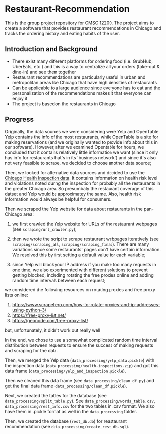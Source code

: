 # Restaurant-Recommendation
This is the group project repository for CMSC 12200. The project aims to create a software that provides restaurant recommendations in Chicago and tracks the ordering history and eating habits of the user. 

## Introduction and Background
* There exist many different platforms for ordering food (i.e. GrubHub, UberEats, etc.) and this is a way to centralize all your orders (take-out & dine-in) and see them together 
* Restaurant recommendations are particularly useful in urban and metropolitan areas like Chicago that have high densities of restaurants 
* Can be applicable to a large audience since everyone has to eat and the personalization of the recommendations makes it that everyone can enjoy it 
* The project is based on the restaurants in Chicago 


## Progress 

Originally, the data sources we were considering were Yelp and OpenTable. Yelp contains the info of the most restaurants, while OpenTable is a site for making reservations (and we originally wanted to provide info about this in our software). However, after we examined Opentable for hours, we concluded that it contains relatively little information we want (since it only has info for restaurants that's in its 'business network') and since it's also not very feasible to scrape, we decided to choose another data source; 

Then, we looked for alternative data sources and decided to use the [Chicago Health Inspection data](https://www.kaggle.com/chicago/chi-restaurant-inspections). It contains information on health risk level and violations noted during the inspection for probably all the restaurants in the greater Chicago area. So presumbaly the restaurant coverage of this datset and Yelp would be approximatey the same. Also, health risk information would always be helpful for consumers.   

Then we scraped the Yelp website for data about restaurants in the pan-Chicago area: 

1. we first crawled the Yelp website for URLs of the restaurant webpages (see `scraping/url_crawler.py`);

2. then we wrote the script to scrape restaurant webpages iteratively (see `scraping/scraping_all`, `scraping/scraping_final`). There are many variations since some restaurants' pages don't have certain information. We resolved this by first setting a default value for each variable;  

3. since Yelp will block your IP address if you make too many requests in one time, we also experimented with different solutions to prevent getting blocked, including rotating the free proxies online and adding random time intervals between each request;

we considered the following resources on rotating proxies and free proxy lists online: 

1. https://www.scrapehero.com/how-to-rotate-proxies-and-ip-addresses-using-python-3/ 
2. https://free-proxy-list.net/ 
3. https://geonode.com/free-proxy-list/ 

but, unfortunately, it didn't work out really well 

In the end, we chose to use a somewhat complicated random time interval distribution between requests to ensure the success of making requests and scraping for the data. 

Then, we merged the Yelp data (`data_processing/yelp_data.pickle`) with the inspection data (`data_processing/health-inspections.zip`) and got this data frame (`data_processing/yelp_and_inspection.pickle`). 

Then we cleaned this data frame (see `data_processing/clean_df.py`) and get the final data frame (`data_processing/clean_df.pickle`).

Next, we created the tables for the database (see `data_processing/split_table.py`). See `data_processing/words_table.csv`, `data_processing/rest_info.csv` for the two tables in .csv format. We also have them in .pickle format as well in the `data_processing` folder. 

Then, we created the database (`rest_db.db`) for reastaurant recommendation (see `data_processing/create_rest_db.sql`).
